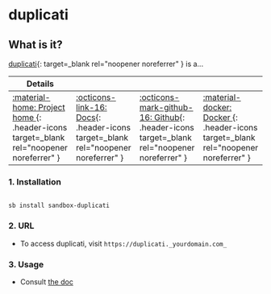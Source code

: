 # duplicati

## What is it?

[duplicati](https://duplicati.com/){: target=_blank rel="noopener noreferrer" } is a...

| Details     |             |             |             |
|-------------|-------------|-------------|-------------|
| [:material-home: Project home ](https://duplicati.com/){: .header-icons target=_blank rel="noopener noreferrer" } | [:octicons-link-16: Docs](https://duplicati.readthedocs.io/en/latest/){: .header-icons target=_blank rel="noopener noreferrer" } | [:octicons-mark-github-16: Github](https://github.com/duplicati/duplicati){: .header-icons target=_blank rel="noopener noreferrer" } | [:material-docker: Docker ](https://hub.docker.com/r/linuxserver/duplicati){: .header-icons target=_blank rel="noopener noreferrer" }|

### 1. Installation

``` shell

sb install sandbox-duplicati

```

### 2. URL

- To access duplicati, visit `https://duplicati._yourdomain.com_`

### 3. Usage

- Consult [the doc](https://duplicati.readthedocs.io/en/latest/)
